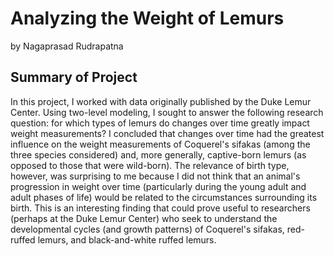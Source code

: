 Analyzing the Weight of Lemurs
================
by Nagaprasad Rudrapatna

## Summary of Project

In this project, I worked with data originally published by the Duke Lemur Center. Using two-level modeling, I sought to answer the following research question: for which types of lemurs do changes over time greatly impact weight measurements? I concluded that changes over time had the greatest influence on the weight measurements of Coquerel's sifakas (among the three species considered) and, more generally, captive-born lemurs (as opposed to those that were wild-born). The relevance of birth type, however, was surprising to me because I did not think that an animal's progression in weight over time (particularly during the young adult and adult phases of life) would be related to the circumstances surrounding its birth. This is an interesting finding that could prove useful to researchers (perhaps at the Duke Lemur Center) who seek to understand the developmental cycles (and growth patterns) of Coquerel's sifakas, red-ruffed lemurs, and black-and-white ruffed lemurs.


